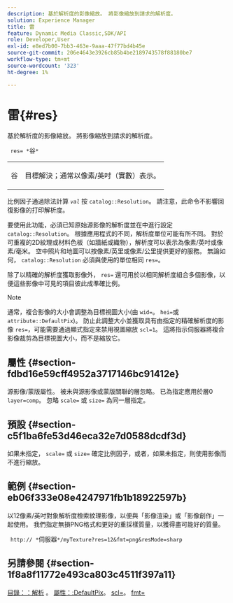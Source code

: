 ```yaml
---
description: 基於解析度的影像縮放。 將影像縮放到請求的解析度。
solution: Experience Manager
title: 雷
feature: Dynamic Media Classic,SDK/API
role: Developer,User
exl-id: e8ed7b00-7bb3-463e-9aaa-47f77bd4b45e
source-git-commit: 206e4643e3926cb85b4be2189743578f88180be7
workflow-type: tm+mt
source-wordcount: '323'
ht-degree: 1%

---
```


# 雷{#res}

基於解析度的影像縮放。 將影像縮放到請求的解析度。

` res= *`谷`*`

<table id="simpletable_E69F3709266749C4A165C90FF18FF5AA"> 
 <tr class="strow"> 
  <td class="stentry"> <p> <span class="varname"> 谷 </span> </p> </td> 
  <td class="stentry"> <p>目標解決；通常以像素/英吋（實數）表示。 </p> </td> 
 </tr> 
</table>

比例因子通過除法計算 *`val`* 按 `catalog::Resolution`。 請注意，此命令不影響回復影像的打印解析度。

要使用此功能，必須已知原始源影像的解析度並在中進行設定 `catalog::Resolution`。 根據應用程式的不同，解析度單位可能有所不同。 對於可重複的2D紋理或材料色板（如牆紙或織物），解析度可以表示為像素/英吋或像素/毫米。 空中照片和地圖可以按像素/英里或像素/公里提供更好的服務。 無論如何， `catalog::Resolution` 必須與使用的單位相同 `res=`。

除了以精確的解析度獲取影像外， `res=` 還可用於以相同解析度組合多個影像，以便這些影像中可見的項目彼此成準確比例。

>[!NOTE]
>
>通常，複合影像的大小會調整為目標視圖大小(由 `wid=`。 `hei=`或 `attribute::DefaultPix`)。 防止此調整大小並獲取具有由指定的精確解析度的影像 `res=`，可能需要通過顯式指定來禁用視圖縮放 `scl=1`。 這將指示伺服器將複合影像裁剪為目標視圖大小，而不是縮放它。

## 屬性 {#section-fdbd16e59cff4952a3717146bc91412e}

源影像/蒙版屬性。 被未與源影像或蒙版關聯的層忽略。 已為指定應用於層0 `layer=comp`。 忽略 `scale=` 或 `size=` 為同一層指定。

## 預設 {#section-c5f1ba6fe53d46eca32e7d0588dcdf3d}

如果未指定， `scale=` 或 `size=` 確定比例因子，或者，如果未指定，則使用影像而不進行縮放。

## 範例 {#section-eb06f333e08e4247971fb1b18922597b}

以12像素/英吋對象解析度檢索紋理影像，以便與「影像渲染」或「影像創作」一起使用。 我們指定無損PNG格式和更好的重採樣質量，以獲得盡可能好的質量。

` http:// *`伺服器`*/myTexture?res=12&fmt=png&resMode=sharp`

## 另請參閱 {#section-1f8a8f11772e493ca803c4511f397a11}

[目錄：：解析](../../../../../is-api/image-catalog/image-serving-api-ref/c-image-catalog-reference/c-image-svg-data-reference/c-image-data-reference/r-resolution-cat.md#reference-de489f5f36b64bd0831749546f8728e1) 。 [屬性：:DefaultPix](../../../../../is-api/image-catalog/image-serving-api-ref/c-image-catalog-reference/c-attributes-reference/r-defaultpix.md#reference-996b2c22b30f4fd9b970c84063306df1)。 [scl=](../../../../../is-api/http-ref/image-serving-api-ref/c-http-protocol-reference/c-command-reference/r-scl.md#reference-b2a74e493d0d407e98fe350551ba3fcc)。 [fmt=](../../../../../is-api/http-ref/image-serving-api-ref/c-http-protocol-reference/c-command-reference/r-is-http-fmt.md#reference-cdf10043423b45ba9fe15157fb3ae37a)
